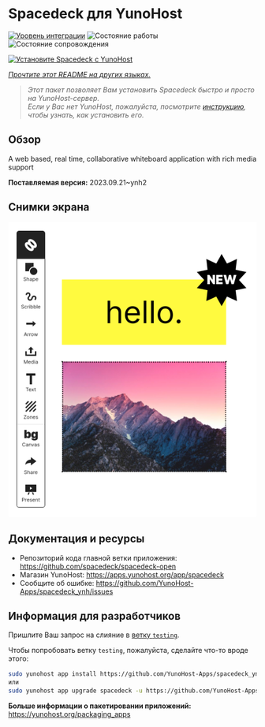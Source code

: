 <!--
Важно: этот README был автоматически сгенерирован <https://github.com/YunoHost/apps/tree/master/tools/readme_generator>
Он НЕ ДОЛЖЕН редактироваться вручную.
-->

# Spacedeck для YunoHost

[![Уровень интеграции](https://apps.yunohost.org/badge/integration/spacedeck)](https://ci-apps.yunohost.org/ci/apps/spacedeck/)
![Состояние работы](https://apps.yunohost.org/badge/state/spacedeck)
![Состояние сопровождения](https://apps.yunohost.org/badge/maintained/spacedeck)

[![Установите Spacedeck с YunoHost](https://install-app.yunohost.org/install-with-yunohost.svg)](https://install-app.yunohost.org/?app=spacedeck)

*[Прочтите этот README на других языках.](./ALL_README.md)*

> *Этот пакет позволяет Вам установить Spacedeck быстро и просто на YunoHost-сервер.*  
> *Если у Вас нет YunoHost, пожалуйста, посмотрите [инструкцию](https://yunohost.org/install), чтобы узнать, как установить его.*

## Обзор

A web based, real time, collaborative whiteboard application with rich media support


**Поставляемая версия:** 2023.09.21~ynh2

## Снимки экрана

![Снимок экрана Spacedeck](./doc/screenshots/spacedeck.png)

## Документация и ресурсы

- Репозиторий кода главной ветки приложения: <https://github.com/spacedeck/spacedeck-open>
- Магазин YunoHost: <https://apps.yunohost.org/app/spacedeck>
- Сообщите об ошибке: <https://github.com/YunoHost-Apps/spacedeck_ynh/issues>

## Информация для разработчиков

Пришлите Ваш запрос на слияние в [ветку `testing`](https://github.com/YunoHost-Apps/spacedeck_ynh/tree/testing).

Чтобы попробовать ветку `testing`, пожалуйста, сделайте что-то вроде этого:

```bash
sudo yunohost app install https://github.com/YunoHost-Apps/spacedeck_ynh/tree/testing --debug
или
sudo yunohost app upgrade spacedeck -u https://github.com/YunoHost-Apps/spacedeck_ynh/tree/testing --debug
```

**Больше информации о пакетировании приложений:** <https://yunohost.org/packaging_apps>
